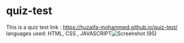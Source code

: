# quiz-test
This is a quiz test 
link : https://huzaifa-mohammed.github.io/quiz-test/
languages used: HTML, CSS , JAVASCRIPT![Screenshot (95)](https://user-images.githubusercontent.com/92401946/141727944-dfdaac1e-6e94-4e75-9d76-fcc9c4aebca0.png)
